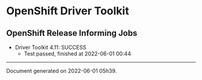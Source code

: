 
OpenShift Driver Toolkit
========================

OpenShift Release Informing Jobs
--------------------------------



* Driver Toolkit 4.11: SUCCESS
  - Test passed, finished at 2022-06-01 00:44






---
Document generated on 2022-06-01 05h39.

